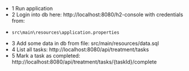 * 1 Run application
* 2 Login into db here: http://localhost:8080/h2-console with credentials from:
*     src\main\resources\application.properties
* 3 Add some data in db from file: src/main/resources/data.sql
* 4 List all tasks: http://localhost:8080/api/treatment/tasks
* 5 Mark a task as completed: http://localhost:8080/api/treatment/tasks/{taskId}/complete
